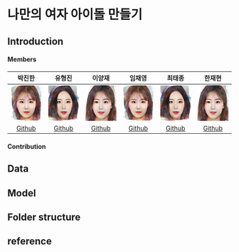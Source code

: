 # 나만의 여자 아이돌 만들기

## Introduction

#### Members

박진한|유형진|이양재|임채영|최태종|한재현
:-:|:-:|:-:|:-:|:-:|:-:
<img src='https://github.com/boostcampaitech2/final-project-level3-cv-12/blob/main/sample_image/member/1.png?raw=true' height=80 width=80px></img>|<img src='https://github.com/boostcampaitech2/final-project-level3-cv-12/blob/main/sample_image/member/2.png?raw=true' height=80 width=80px></img>|<img src='https://github.com/boostcampaitech2/final-project-level3-cv-12/blob/main/sample_image/member/3.png?raw=true' height=80 width=80px></img>|<img src='https://github.com/boostcampaitech2/final-project-level3-cv-12/blob/main/sample_image/member/1.png?raw=true' height=80 width=80px></img>|<img src='https://github.com/boostcampaitech2/final-project-level3-cv-12/blob/main/sample_image/member/2.png?raw=true' height=80 width=80px></img>|<img src='https://github.com/boostcampaitech2/final-project-level3-cv-12/blob/main/sample_image/member/3.png?raw=true' height=80 width=80px></img>
[Github](https://github.com/jinhan814)|[Github](https://github.com/jinhan814)|[Github](https://github.com/jinhan814)|[Github](https://github.com/jinhan814)|[Github](https://github.com/jinhan814)|[Github](https://github.com/jinhan814)

<!--<img src='' height=80 width=80px></img>|<img src='' height=80 width=80px></img>|<img src='' height=80 width=80px></img>|<img src='' height=80 width=80px></img>|<img src='' height=80 width=80px></img>|<img src='' height=80 width=80px></img>|<img src='' height=80 width=80px></img>-->
#### Contribution

## Data

## Model

## Folder structure

## reference